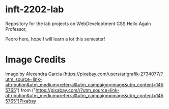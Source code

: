 # inft-2202-lab
Repository for the lab projects on WebDeveloptment CSS
 Hello Again Professor,

 Pedro here, hope I will learn a lot this semester!
 
# Image Credits
Image by Alexandra Garcia (https://pixabay.com/users/arigrafik-2734077/?utm_source=link-attribution&utm_medium=referral&utm_campaign=image&utm_content=1455765") from ("https://pixabay.com//?utm_source=link-attribution&utm_medium=referral&utm_campaign=image&utm_content=1455765")Pixabay